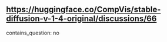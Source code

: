 ## https://huggingface.co/CompVis/stable-diffusion-v-1-4-original/discussions/66

contains_question: no